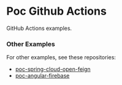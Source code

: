 # Poc Github Actions

GitHub Actions examples.

### Other Examples
For other examples, see these repositories:
* [poc-spring-cloud-open-feign](https://github.com/bvilela/poc-spring-cloud-open-feign/tree/master/.github/workflows)
* [poc-angular-firebase](https://github.com/bvilela/poc-angular-firebase/tree/master/.github/workflows)

